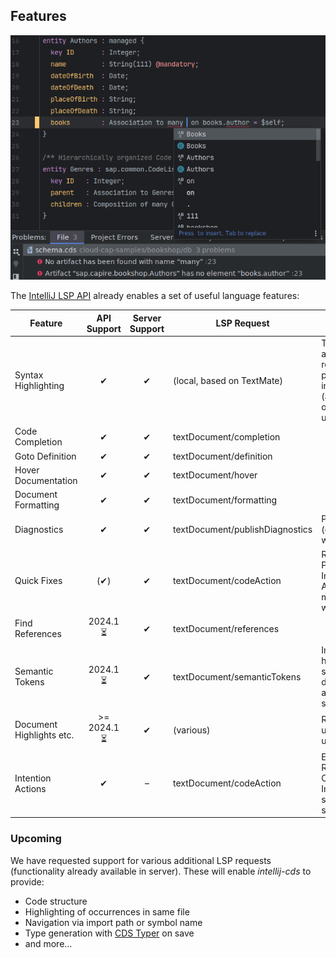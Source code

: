 ## Features

![Demo of Syntax Highlighting, Code Completion, Diagnostics](.assets/code_completion.png)

The [IntelliJ LSP API](https://plugins.jetbrains.com/docs/intellij/language-server-protocol.html#supported-features) already enables a set of useful language features:

| Feature                  | API Support  | Server Support | LSP Request                     | Remarks                                                                                        |
|--------------------------|:------------:|:--------------:|---------------------------------|------------------------------------------------------------------------------------------------|
| Syntax Highlighting      |      ✔       |       ✔        | (local, based on TextMate)      | TM Bundle is automatically registered on plugin installation (and disabled on uninstallation). |
| Code Completion          |      ✔       |       ✔        | textDocument/completion         |                                                                                                |
| Goto Definition          |      ✔       |       ✔        | textDocument/definition         |                                                                                                |
| Hover Documentation      |      ✔       |       ✔        | textDocument/hover              |                                                                                                |
| Document Formatting      |      ✔       |       ✔        | textDocument/formatting         |                                                                                                |
| Diagnostics              |      ✔       |       ✔        | textDocument/publishDiagnostics | Problems (errors, warnings).                                                                   |
| Quick Fixes              |     (✔)      |       ✔        | textDocument/codeAction         | Related to a Problem. Incomplete API support, may come with IJ 2024.1                          |
| Find References          |   2024.1 ⏳   |       ✔        | textDocument/references         |                                                                                                |
| Semantic Tokens          |   2024.1 ⏳   |       ✔        | textDocument/semanticTokens     | Improved highlighting: server dynamically assigns token semantics.                             |
| Document Highlights etc. | \>= 2024.1 ⏳ |       ✔        | (various)                       | Requested by us, ETA unclear.                                                                  |
| Intention Actions        |      ✔       |       –        | textDocument/codeAction         | E.g. Refactoring or Organize Imports. No server support yet.                                   |

### Upcoming

We have requested support for various additional LSP requests (functionality already available in server).
These will enable *intellij-cds* to provide:
- Code structure
- Highlighting of occurrences in same file
- Navigation via import path or symbol name
- Type generation with [CDS Typer](https://cap.cloud.sap/docs/tools/cds-typer) on save
- and more…
